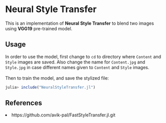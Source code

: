 # Neural Style Transfer
This is an implementation of <b>Neural Style Transfer</b> to blend two images using <b>VGG19</b> pre-trained model.

## Usage
In order to use the model, first change to `cd` to directory where `Content` and `Style` images are saved. Also change
the name for `Content.jpg` and `Style.jpg` in case different names given to `Content` and `Style` images.<br>
<br>
Then to train the model, and save the stylized file:
```julia
julia> include("NeuralStyleTransfer.jl")
```
## References
<li> https://github.com/avik-pal/FastStyleTransfer.jl.git
